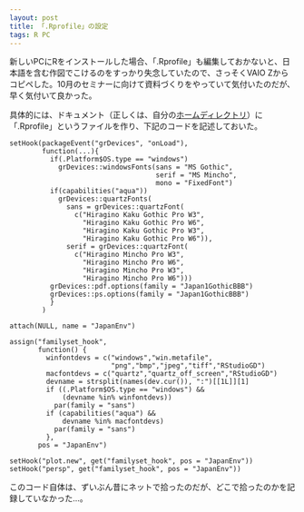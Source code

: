 ```yaml
---
layout: post
title: 「.Rprofile」の設定
tags: R PC
---
```


新しいPCにRをインストールした場合、「.Rprofile」も編集しておかないと、日本語を含む作図でこけるのをすっかり失念していたので、さっそくVAIO Zからコピペした。10月のセミナーに向けて資料づくりをやっていて気付いたのだが、早く気付いて良かった。
<!--more-->

具体的には、ドキュメント（正しくは、自分の<a href="http://plaza.umin.ac.jp/~takeshou/R/Rinst.html#home">ホームディレクトリ</a>）に「.Rprofile」というファイルを作り、下記のコードを記述しておいた。

```
setHook(packageEvent("grDevices", "onLoad"),
        function(...){
          if(.Platform$OS.type == "windows")
            grDevices::windowsFonts(sans = "MS Gothic",
                                    serif = "MS Mincho",
                                    mono = "FixedFont")
          if(capabilities("aqua"))
            grDevices::quartzFonts(
              sans = grDevices::quartzFont(
                c("Hiragino Kaku Gothic Pro W3",
                  "Hiragino Kaku Gothic Pro W6",
                  "Hiragino Kaku Gothic Pro W3",
                  "Hiragino Kaku Gothic Pro W6")),
              serif = grDevices::quartzFont(
                c("Hiragino Mincho Pro W3",
                  "Hiragino Mincho Pro W6",
                  "Hiragino Mincho Pro W3",
                  "Hiragino Mincho Pro W6")))
          grDevices::pdf.options(family = "Japan1GothicBBB")
          grDevices::ps.options(family = "Japan1GothicBBB")
          }
        )

attach(NULL, name = "JapanEnv")

assign("familyset_hook",
       function() {
         winfontdevs = c("windows","win.metafile",
                         "png","bmp","jpeg","tiff","RStudioGD")
         macfontdevs = c("quartz","quartz_off_screen","RStudioGD")
         devname = strsplit(names(dev.cur()), ":")[[1L]][1]
         if ((.Platform$OS.type == "windows") &&
             (devname %in% winfontdevs))
           par(family = "sans")
         if (capabilities("aqua") &&
             devname %in% macfontdevs)
           par(family = "sans")
         },
       pos = "JapanEnv")

setHook("plot.new", get("familyset_hook", pos = "JapanEnv"))
setHook("persp", get("familyset_hook", pos = "JapanEnv"))
```

このコード自体は、ずいぶん昔にネットで拾ったのだが、どこで拾ったのかを記録していなかった…。
